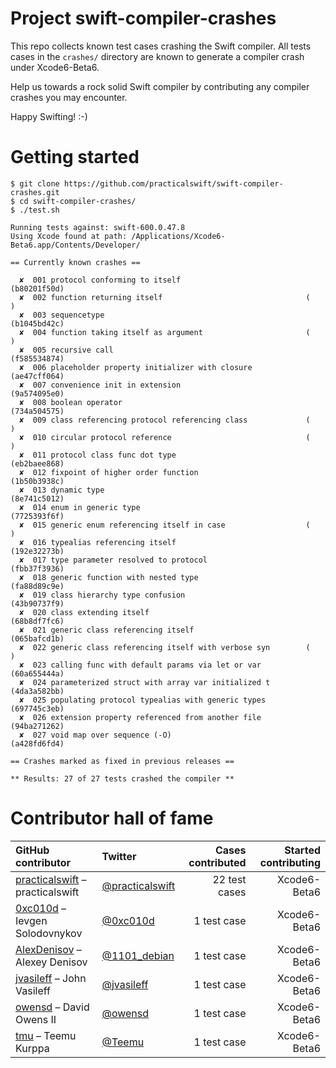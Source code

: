 Project swift-compiler-crashes
==============================

This repo collects known test cases crashing the Swift compiler. All tests cases in the `crashes/` directory are known to generate a compiler crash under Xcode6-Beta6.

Help us towards a rock solid Swift compiler by contributing any compiler crashes you may encounter.

Happy Swifting! :-)

Getting started
===============

```
$ git clone https://github.com/practicalswift/swift-compiler-crashes.git
$ cd swift-compiler-crashes/
$ ./test.sh

Running tests against: swift-600.0.47.8
Using Xcode found at path: /Applications/Xcode6-Beta6.app/Contents/Developer/

== Currently known crashes ==

  ✘  001 protocol conforming to itself                            (b80201f50d)
  ✘  002 function returning itself                                (          )
  ✘  003 sequencetype                                             (b1045bd42c)
  ✘  004 function taking itself as argument                       (          )
  ✘  005 recursive call                                           (f585534874)
  ✘  006 placeholder property initializer with closure            (ae47cff064)
  ✘  007 convenience init in extension                            (9a574095e0)
  ✘  008 boolean operator                                         (734a504575)
  ✘  009 class referencing protocol referencing class             (          )
  ✘  010 circular protocol reference                              (          )
  ✘  011 protocol class func dot type                             (eb2baee868)
  ✘  012 fixpoint of higher order function                        (1b50b3938c)
  ✘  013 dynamic type                                             (8e741c5012)
  ✘  014 enum in generic type                                     (7725393f6f)
  ✘  015 generic enum referencing itself in case                  (          )
  ✘  016 typealias referencing itself                             (192e32273b)
  ✘  017 type parameter resolved to protocol                      (fbb37f3936)
  ✘  018 generic function with nested type                        (fa88d89c9e)
  ✘  019 class hierarchy type confusion                           (43b90737f9)
  ✘  020 class extending itself                                   (68b8df7fc6)
  ✘  021 generic class referencing itself                         (065bafcd1b)
  ✘  022 generic class referencing itself with verbose syn        (          )
  ✘  023 calling func with default params via let or var          (60a655444a)
  ✘  024 parameterized struct with array var initialized t        (4da3a582bb)
  ✘  025 populating protocol typealias with generic types         (697745c3eb)
  ✘  026 extension property referenced from another file          (94ba271262)
  ✘  027 void map over sequence (-O)                              (a428fd6fd4)

== Crashes marked as fixed in previous releases ==

** Results: 27 of 27 tests crashed the compiler **

```

Contributor hall of fame
========================

| GitHub contributor | Twitter | Cases contributed | Started contributing |
| :---------- | :------ | ----------------: | -------------------: |
| <a href="https://github.com/practicalswift">practicalswift</a> – practicalswift | <a href="https://twitter.com/practicalswift">@practicalswift</a> | 22 test cases | Xcode6-Beta6 |
| <a href="https://github.com/0xc010d">0xc010d</a> – Ievgen Solodovnykov | <a href="https://twitter.com/0xc010d">@0xc010d</a> | 1 test case | Xcode6-Beta6 |
| <a href="https://github.com/AlexDenisov">AlexDenisov</a> – Alexey Denisov | <a href="https://twitter.com/1101_debian">@1101_debian</a> | 1 test case | Xcode6-Beta6 |
| <a href="https://github.com/jvasileff">jvasileff</a> – John Vasileff | <a href="https://twitter.com/jvasileff">@jvasileff</a> | 1 test case | Xcode6-Beta6 |
| <a href="https://github.com/owensd">owensd</a> – David Owens II | <a href="https://twitter.com/owensd">@owensd</a> | 1 test case | Xcode6-Beta6 |
| <a href="https://github.com/tmu">tmu</a> – Teemu Kurppa | <a href="https://twitter.com/Teemu">@Teemu</a> | 1 test case | Xcode6-Beta6 |
